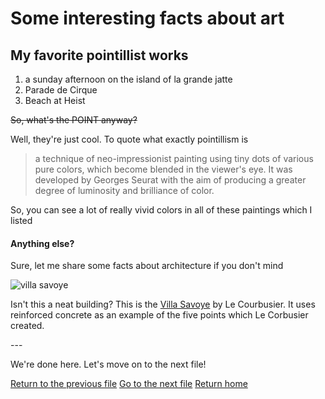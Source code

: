 # Some interesting facts about art

## My favorite pointillist works

1. a sunday afternoon on the island of la grande jatte
2. Parade de Cirque
3. Beach at Heist

~~So, what's the POINT anyway?~~

Well, they're just cool. To quote what exactly pointillism is

> a technique of neo-impressionist painting using tiny dots of various pure colors, which become blended in the viewer's eye. It was developed by Georges Seurat with the aim of producing a greater degree of luminosity and brilliance of color.

So, you can see a lot of really vivid colors in all of these paintings which I listed

#### Anything else?

Sure, let me share some facts about architecture if you don't mind

![villa savoye](https://images.adsttc.com/media/images/5037/e694/28ba/0d59/9b00/035d/large_jpg/stringio.jpg?1414231174)

Isn't this a neat building? This is the [Villa Savoye](https://www.archdaily.com/84524/ad-classics-villa-savoye-le-corbusier)
by Le Courbusier. It uses reinforced concrete as an example of the five points which Le Corbusier created.



\---

We're done here. Let's move on to the next file!



[Return to the previous file](notablethings.md)
[Go to the next file](examplecode.md)
[Return home](README.md)

